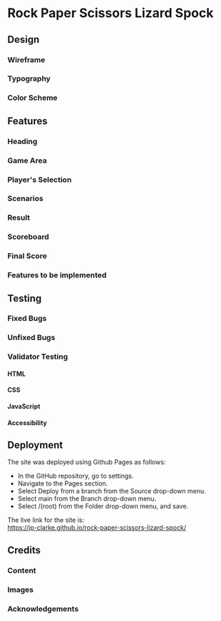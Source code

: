 # Rock Paper Scissors Lizard Spock



## Design

### Wireframe



### Typography



### Color Scheme



## Features

### Heading



### Game Area



### Player's Selection



### Scenarios



### Result



### Scoreboard



### Final Score



### Features to be implemented



## Testing



### Fixed Bugs



### Unfixed Bugs



### Validator Testing

#### HTML



#### CSS



#### JavaScript



#### Accessibility



## Deployment

The site was deployed using Github Pages as follows:
- In the GitHub repository, go to settings.
- Navigate to the Pages section.
- Select Deploy from a branch from the Source drop-down menu.
- Select main from the Branch drop-down menu.
- Select /(root) from the Folder drop-down menu, and save.

The live link for the site is:<br>
https://jp-clarke.github.io/rock-paper-scissors-lizard-spock/

## Credits

### Content



### Images



### Acknowledgements

